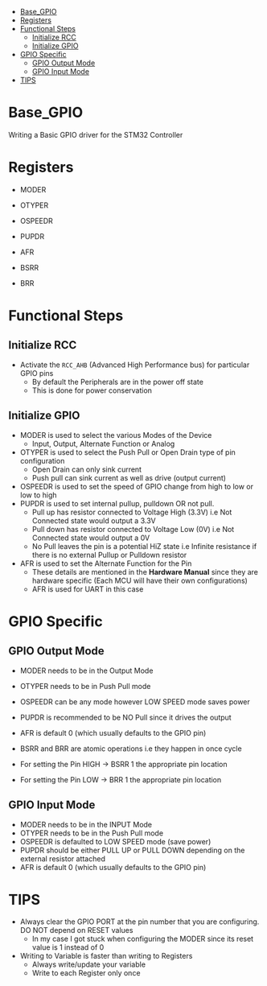 - [Base_GPIO](#base_gpio)
- [Registers](#registers)
- [Functional Steps](#functional-steps)
  - [Initialize RCC](#initialize-rcc)
  - [Initialize GPIO](#initialize-gpio)
- [GPIO Specific](#gpio-specific)
  - [GPIO Output Mode](#gpio-output-mode)
  - [GPIO Input Mode](#gpio-input-mode)
- [TIPS](#tips)

# Base_GPIO

Writing a Basic GPIO driver for the STM32 Controller

# Registers

- MODER
- OTYPER
- OSPEEDR
- PUPDR
- AFR

- BSRR
- BRR


# Functional Steps

## Initialize RCC

- Activate the `RCC_AHB` (Advanced High Performance bus) for particular GPIO pins
  - By default the Peripherals are in the power off state
  - This is done for power conservation

## Initialize GPIO

- MODER is used to select the various Modes of the Device
  - Input, Output, Alternate Function or Analog
- OTYPER is used to select the Push Pull or Open Drain type of pin configuration
  - Open Drain can only sink current
  - Push pull can sink current as well as drive (output current)
- OSPEEDR is used to set the speed of GPIO change from high to low or low to high
- PUPDR is used to set internal pullup, pulldown OR not pull.
  - Pull up has resistor connected to Voltage High (3.3V) i.e Not Connected state would output a 3.3V
  - Pull down has resistor connected to Voltage Low (0V) i.e Not Connected state would output a 0V
  - No Pull leaves the pin is a potential HiZ state i.e Infinite resistance if there is no external Pullup or Pulldown resistor
- AFR is used to set the Alternate Function for the Pin
  - These details are mentioned in the **Hardware Manual** since they are hardware specific (Each MCU will have their own configurations)
  - AFR is used for UART in this case

# GPIO Specific

## GPIO Output Mode

- MODER needs to be in the Output Mode
- OTYPER needs to be in Push Pull mode
- OSPEEDR can be any mode however LOW SPEED mode saves power
- PUPDR is recommended to be NO Pull since it drives the output
- AFR is default 0 (which usually defaults to the GPIO pin)

- BSRR and BRR are atomic operations i.e they happen in once cycle
- For setting the Pin HIGH -> BSRR 1 the appropriate pin location
- For setting the Pin LOW -> BRR 1 the appropriate pin location

## GPIO Input Mode

- MODER needs to be in the INPUT Mode
- OTYPER needs to be in the Push Pull mode
- OSPEEDR is defaulted to LOW SPEED mode (save power)
- PUPDR should be either PULL UP or PULL DOWN depending on the external resistor attached
- AFR is default 0 (which usually defaults to the GPIO pin)

# TIPS

- Always clear the GPIO PORT at the pin number that you are configuring. DO NOT depend on RESET values
  - In my case I got stuck when configuring the MODER since its reset value is 1 instead of 0
- Writing to Variable is faster than writing to Registers
  - Always write/update your variable
  - Write to each Register only once
